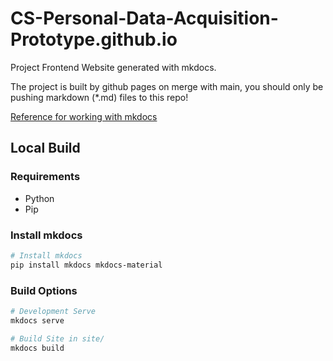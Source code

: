 # CS-Personal-Data-Acquisition-Prototype.github.io

Project Frontend Website generated with mkdocs.

The project is built by github pages on merge with main, you should only be pushing markdown (\*.md) files to this repo!

[Reference for working with mkdocs](https://www.mkdocs.org/user-guide/writing-your-docs/)

## Local Build

### Requirements

- Python
- Pip

### Install mkdocs

```bash
# Install mkdocs
pip install mkdocs mkdocs-material
```

### Build Options

```bash
# Development Serve
mkdocs serve

# Build Site in site/
mkdocs build
```
